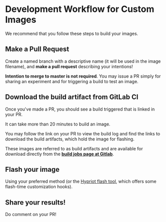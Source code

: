 # Development Workflow for Custom Images

We recommend that you follow these steps to build your images.

## Make a Pull Request

Create a named branch with a descriptive name (it will be used in the image filename), and **make a pull request** describing your intentions!

**Intention to merge to master is not required**. You may issue a PR simply for sharing an experiment and for triggering a build to test an image.

## Download the build artifact from GitLab CI

Once you've made a PR, you should see a build triggered that is linked in your PR.

It can take more than 20 minutes to build an image.

You may follow the link on your PR to view the build log and find the links to download the build artifacts, which hold the image for flashing.

These images are referred to as build artifacts and are available for download directly from the [**build jobs page at Gitlab**](https://gitlab.com/publiclab/image-builder-rpi/-/jobs).

## Flash your image

Using your preferred method (or the [Hypriot flash tool](https://github.com/hypriot/flash), which offers some flash-time customization hooks).

## Share your results!

Do comment on your PR!
